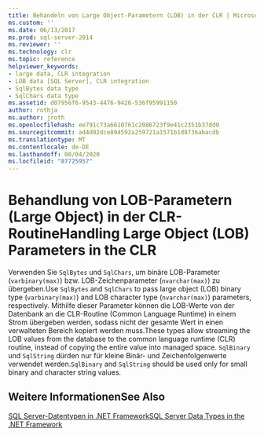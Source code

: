 ```yaml
---
title: Behandeln von Large Object-Parametern (LOB) in der CLR | Microsoft-Dokumentation
ms.custom: ''
ms.date: 06/13/2017
ms.prod: sql-server-2014
ms.reviewer: ''
ms.technology: clr
ms.topic: reference
helpviewer_keywords:
- large data, CLR integration
- LOB data [SQL Server], CLR integration
- SqlBytes data type
- SqlChars data type
ms.assetid: d07956f6-9543-4476-9426-536f95991150
author: rothja
ms.author: jroth
ms.openlocfilehash: ee791c73a6610761c2086723f9e41c2351b37dd0
ms.sourcegitcommit: ad4d92dce894592a259721a1571b1d8736abacdb
ms.translationtype: MT
ms.contentlocale: de-DE
ms.lasthandoff: 08/04/2020
ms.locfileid: "87725957"
---
```

# <a name="handling-large-object-lob-parameters-in-the-clr"></a><span data-ttu-id="d5ef9-102">Behandlung von LOB-Parametern (Large Object) in der CLR-Routine</span><span class="sxs-lookup"><span data-stu-id="d5ef9-102">Handling Large Object (LOB) Parameters in the CLR</span></span>
  <span data-ttu-id="d5ef9-103">Verwenden Sie `SqlBytes` und `SqlChars`, um binäre LOB-Parameter (`varbinary(max)`) bzw. LOB-Zeichenparameter (`nvarchar(max)`) zu übergeben.</span><span class="sxs-lookup"><span data-stu-id="d5ef9-103">Use `SqlBytes` and `SqlChars` to pass large object (LOB) binary type (`varbinary(max)`) and LOB character type (`nvarchar(max)`) parameters, respectively.</span></span> <span data-ttu-id="d5ef9-104">Mithilfe dieser Parameter können die LOB-Werte von der Datenbank an die CLR-Routine (Common Language Runtime) in einem Strom übergeben werden, sodass nicht der gesamte Wert in einen verwalteten Bereich kopiert werden muss.</span><span class="sxs-lookup"><span data-stu-id="d5ef9-104">These types allow streaming the LOB values from the database to the common language runtime (CLR) routine, instead of copying the entire value into managed space.</span></span> <span data-ttu-id="d5ef9-105">`SqlBinary` und `SqlString` dürden nur für kleine Binär- und Zeichenfolgenwerte verwendet werden.</span><span class="sxs-lookup"><span data-stu-id="d5ef9-105">`SqlBinary` and `SqlString` should be used only for small binary and character string values.</span></span>  
  
## <a name="see-also"></a><span data-ttu-id="d5ef9-106">Weitere Informationen</span><span class="sxs-lookup"><span data-stu-id="d5ef9-106">See Also</span></span>  
 [<span data-ttu-id="d5ef9-107">SQL Server-Datentypen in .NET Framework</span><span class="sxs-lookup"><span data-stu-id="d5ef9-107">SQL Server Data Types in the .NET Framework</span></span>](sql-server-data-types-in-the-net-framework.md)  
  
  
